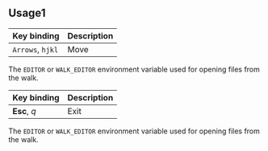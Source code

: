 ## Usage1

|Key binding         |Description         |
|--------------------|--------------------|
|`Arrows`, `hjkl`    |Move                |

The `EDITOR` or `WALK_EDITOR` environment variable used for opening files from
the walk.


|Key binding         |Description         |
|--------------------|--------------------|
|**Esc**, _q_        |Exit                |

The `EDITOR` or `WALK_EDITOR` environment variable used for opening files from
the walk.
